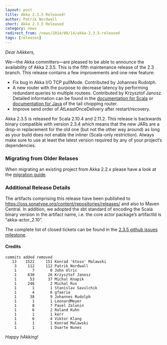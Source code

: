 ```yaml
---
layout: post
title: Akka 2.3.5 Released!
author: Patrik Nordwall
short: Akka 2.3.5 Released
category: news
redirect_from: /news/2014/08/14/akka-2.3.5-released
tags: [releases]
---
```


*Dear hAkkers,*

We—the Akka committers—are pleased to be able to announce the availability of Akka 2.3.5. This is the fifth maintenance release of the 2.3 branch. This release contains a few improvements and one new feature:

 - Fix bug in Akka I/O TCP pullMode. Contributed by Johannes Rudolph.
 - A new router with the purpose to decrease latency by performing redundant queries to multiple routees. Contributed by Krzysztof Janosz.
   Detailed information can be found in the [documentation for Scala](http://doc.akka.io/docs/akka/2.3.5/scala/routing.html#TailChoppingPool_and_TailChoppingGroup)
   or [documentation for Java](http://doc.akka.io/docs/akka/2.3.5/java/routing.html#TailChoppingPool_and_TailChoppingGroup) of the tail chopping router.
 - Improve send order of AtLeastOnceDelivery after restart/recovery.

Akka 2.3.5 is released for Scala 2.10.4 and 2.11.2. This release is backwards binary compatible with version 2.3.4 which means that the new JARs are a drop-in replacement for the old one (but not the other way around) as long as your build does not enable the inliner (Scala-only restriction). Always make sure to use at least the latest version required by any of your project’s dependencies.

### Migrating from Older Relases ###

When migrating an existing project from Akka 2.2.x please have a look at the [migration guide](http://doc.akka.io/docs/akka/2.3.5/project/migration-guide-2.2.x-2.3.x.html).

### Additional Release Details ###

The artifacts comprising this release have been published to https://oss.sonatype.org/content/repositories/releases/ and also to Maven Central. In addition, we adopted the sbt standard of encoding the Scala binary version in the artifact name, i.e. the core actor package’s artifactId is “akka-actor_2.10”.

The complete list of closed tickets can be found in the [2.3.5 github issues milestone](https://github.com/akka/akka/issues?q=milestone%3A2.3.5+is%3Aclosed).

#### Credits ####

    commits added removed
       13    1522     151 Konrad 'ktoso' Malawski
        3     112     112 Patrik Nordwall
        1       7       0 John Ulric
        1     630      26 Krzysztof Janosz
        1      53      37 Michal Knapik
        1     246       2 Michal Rus
        1       1       1 Stanislav Savulchik
        1       4       6 gfaerie
        1      38       9 Johannes Rudolph
        1       1       1 LeonardMeyer
        1       8       7 Pavel Zalunin
        1       6       2 Roland Kuhn
        1       1       1 kerr
        1       6       4 Viktor Klang
        1       1       1 Konrad Malawski
        1       1       1 Duarte Nunes

*Happy hAkking!*
